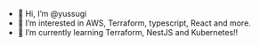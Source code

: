 - 👋 Hi, I’m @yussugi
- 👀 I’m interested in AWS, Terraform, typescript, React and more.
- 🌱 I’m currently learning Terraform, NestJS and Kubernetes!!

<!---
yussugi/yussugi is a ✨ special ✨ repository because its `README.md` (this file) appears on your GitHub profile.
You can click the Preview link to take a look at your changes.
--->
